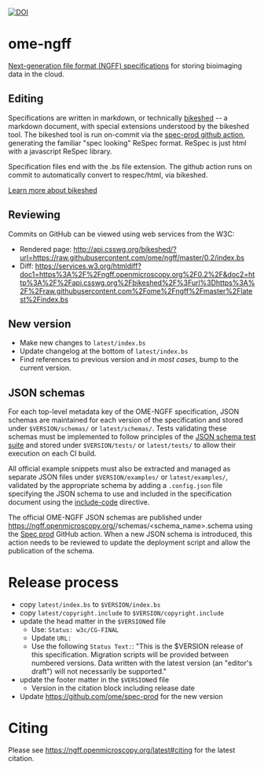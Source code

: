 [![DOI](https://zenodo.org/badge/313652456.svg)](https://zenodo.org/badge/latestdoi/313652456)

# ome-ngff

[Next-generation file format (NGFF) specifications](https://ngff.openmicroscopy.org/latest/) for storing bioimaging data in the cloud.

## Editing

Specifications are written in markdown, or technically
[bikeshed](https://github.com/tabatkins/bikeshed) -- a markdown document, with
special extensions understood by the bikeshed tool. The bikeshed tool is run
on-commit via the [spec-prod github action](https://github.com/w3c/spec-prod),
generating the familiar "spec looking" ReSpec format. ReSpec is just html with
a javascript ReSpec library.

Specification files end with the .bs file extension. The github action runs on
commit to automatically convert to respec/html, via bikeshed. 

[Learn more about bikeshed](https://w3c-ccg.github.io/bikeshed_instructions.html)

## Reviewing

Commits on GitHub can be viewed using web services from the W3C:

 * Rendered page: http://api.csswg.org/bikeshed/?url=https://raw.githubusercontent.com/ome/ngff/master/0.2/index.bs
 * Diff: https://services.w3.org/htmldiff?doc1=https%3A%2F%2Fngff.openmicroscopy.org%2F0.2%2F&doc2=http%3A%2F%2Fapi.csswg.org%2Fbikeshed%2F%3Furl%3Dhttps%3A%2F%2Fraw.githubusercontent.com%2Fome%2Fngff%2Fmaster%2Flatest%2Findex.bs

## New version

* Make new changes to `latest/index.bs`
* Update changelog at the bottom of `latest/index.bs`
* Find references to previous version and _in most cases_, bump to the current version.

## JSON schemas

For each top-level metadata key of the OME-NGFF specification, JSON schemas are maintained
for each version of the specification and stored under `$VERSION/schemas/` or `latest/schemas/`.
Tests validating these schemas must be implemented to follow principles of the
[JSON schema test suite](https://github.com/json-schema-org/JSON-Schema-Test-Suite)
and stored under `$VERSION/tests/` or `latest/tests/` to allow their execution on each CI build.

All official example snippets must also be extracted and managed as separate JSON files under
`$VERSION/examples/` or `latest/examples/`, validated by the appropriate schema by adding a
`.config.json` file specifying the JSON schema to use and included in the
specification document using the
[include-code](https://tabatkins.github.io/bikeshed/#including-code) directive.

The official OME-NGFF JSON schemas are published under
https://ngff.openmicroscopy.org/<version>/schemas/<schema_name>.schema using the
[Spec prod](https://github.com/ome/spec-prod) GitHub action. When a new JSON schema is introduced,
this action needs to be reviewed to update the deployment script and allow the publication
of the schema.

# Release process

* copy `latest/index.bs` to `$VERSION/index.bs`
* copy `latest/copyright.include` to `$VERSION/copyright.include`
* update the head matter in the `$VERSION`ed file
  * Use: `Status: w3c/CG-FINAL`
  * Update `URL: `
  * Use the following `Status Text:`: "This is the $VERSION release of this specification.
    Migration scripts will be provided between numbered versions. Data written with the latest version
    (an "editor's draft") will not necessarily be supported."
* update the footer matter in the `$VERSION`ed file
  * Version in the citation block including release date
* Update https://github.com/ome/spec-prod for the new version

# Citing

Please see https://ngff.openmicroscopy.org/latest#citing for the latest
citation.
